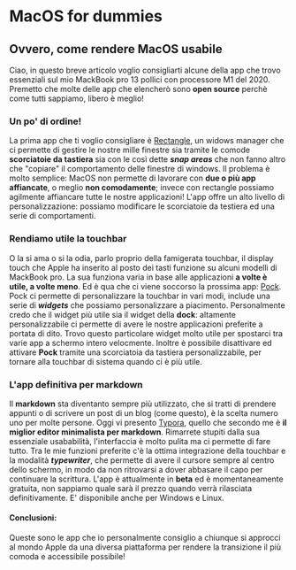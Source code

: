 <!--
Una raccolta di tool che uso giornalmente sul mio Mac
-->

# MacOS for dummies

## Ovvero, come rendere MacOS usabile

Ciao, in questo breve articolo voglio consigliarti alcune della app che trovo essenziali sul mio MackBook pro 13 pollici con processore M1 del 2020.
Premetto che molte delle app che elencherò sono **open source** perchè come tutti sappiamo, libero è meglio!

### Un po' di ordine!

La prima app che ti voglio consigliare è [Rectangle](https://rectangleapp.com), un widows manager che ci permette di gestire le nostre mille finestre sia tramite le comode **scorciatoie da tastiera** sia con le così dette **_snap areas_** che non fanno altro che "copiare" il comportamento delle finestre di windows.
Il problema è molto semplice: MacOS non permette di lavorare con **due o più app affiancate**, o meglio **non comodamente**; invece con rectangle possiamo agilmente affiancare tutte le nostre applicazioni!
L'app offre un alto livello di personalizzazione: possiamo modificare le scorciatoie da testiera ed una serie di comportamenti.

### Rendiamo utile la touchbar

O la si ama o si la odia, parlo proprio della famigerata touchbar, il display touch che Apple ha inserito al posto dei tasti funzione su alcuni modelli di MackBook pro. La sua funziona varia in base alle applicazioni **a volte è utile, a volte meno**.
Ed è qua che ci viene soccorso la prossima app: [Pock](https://pock.app).
Pock ci permette di personalizzare la touchbar in vari modi, include una serie di **_widgets_** che possiamo personalizzare a piacimento. Personalmente credo che il widget più utile sia il widget della **dock**: altamente personalizzabile ci permette di avere le nostre applicazioni preferite a portata di dito. Trovo questo particolare widget molto utile per spostarci tra varie app a schermo intero velocmente.
Inoltre è possibile disattivare ed attivare **Pock** tramite una scorciatoia da tastiera personalizzabile, per tornare alla touchbar di sistema quando ci è più utile.

### L'app definitiva per markdown

Il **markdown** sta diventanto sempre più utilizzato, che si tratti di prendere appunti o di scrivere un post di un blog (come questo), è la scelta numero uno per molte persone. Oggi vi presento [Typora](https://typora.io), quello che secondo me è **il miglior editor minimalista per markdown**. Rimarrete stupiti dalla sua essenziale usababilità, l'interfaccia è molto pulita ma ci permette di fare tutto. Tra le mie funzioni preferite c'è la ottima integrazione della touchbar e la modalità **_typewriter_**, che permette di avere il cursore sempre al centro dello schermo, in modo da non ritrovarsi a dover abbasare il capo per continuare la scrittura. L'app è attualmente in **beta** ed è momentaneamente gratuita, non sappiamo quale sarà il prezzo quando verrà rilasciata definitivamente. E' disponibile anche per Windows e Linux.

#### Conclusioni:

Queste sono le app che io personalmente consiglio a chiunque si approcci al mondo Apple da una diversa piattaforma per rendere la transizione il più comoda e accessibile possibile!
